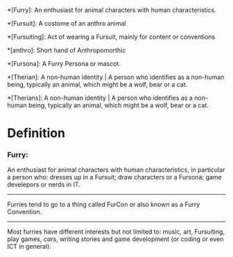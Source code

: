 [Definitions]: #
*[Furry]: An enthusiast for animal characters with human characteristics.

*[Fursuit]: A costome of an anthro animal

*[Fursuiting]: Act of wearing a Fursuit, mainly for content or conventions

*[anthro]: Short hand of Anthropomorthic

*[Fursona]: A Furry Persona or mascot.

*[Therian]: A non-human identity | A person who identifies as a non-human  being, typically an animal, which might be a wolf, bear or a cat.

*[Therians]: A non-human identity | A person who identifies as a non-human  being, typically an animal, which might be a wolf, bear or a cat.

[Main]: #
# Definition

### Furry:
An enthusiast for animal characters with human characteristics, in particular a person who: dresses up in a Fursuit; draw characters or a Fursona; game develepors or nerds in IT.

---
Furries tend to go to a thing called FurCon or also known as a Furry Convention.

---
Most furries have different interests but not limited to: music, art, Fursuiting, play games, *cars*, writing stories and game development (or coding or even ICT in general). 
<!--stackedit_data:
eyJoaXN0b3J5IjpbOTE5NjQ3MjM2LC0xNDc0NzA5MDA3LDEyOD
A1NDgzMTgsMTA2ODExNTU0OCwtOTYyMTk3NTcsNzA0NTA1MDcy
LC01NTYwNjE5OTUsMzgxNjUwNDM3XX0=
-->